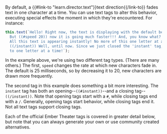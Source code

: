 By default, a {{#link-to "learn.director.text"}}text direction{{/link-to}} fades text in one character at a time. You can use text tags to alter this behavior, executing special effects the moment in which they're encountered. For instance:

```js
this.text(`Hello! Right now, the text is displaying with the default behavior.
  But ((#speed 20)) now it is going much faster!!! And, you know what? ((#instant))
  All this text is appearing instantly! No more of this one letter at a time business!
  ((/instant)) Well, until now. Since we just closed the 'instant' tag, it's back
  to one letter at a time!`);
```

In the example above, we're using two different tag types. (There are many others.) The first, `speed` changes the rate at which new characters fade in. The default is 25 milliseconds, so by decreasing it to 20, new characters are drawn more frequently.

The second tag in this example does something a bit more interesting. The `instant` tag has both an opening--`((#instant))`--and a closing tag--`((/instant))`. Note that opening tags start with a `#`, while closing tags end with a `/`. Generally, opening tags start behavior, while closing tags end it. Not all text tags support closing tags.

Each of the official Ember Theater tags is covered in greater detail below, but note that you can always generate your own or use community created alternatives.

